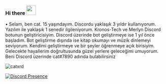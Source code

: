 ### Hi there <img src = "https://cdn.discordapp.com/emojis/763113602868707328.png?v=1" high="20px" width="30px">


• Selam, ben cat. 15 yaşındayım. Discordu yaklaşık 3 yıldır kullanıyorum. Yazılım ile yaklaşık 1 senedir ilgileniyorum. Kronos-Tech ve Merlyn Discord botunun geliştiricisiyim. Discord üzerinde bot geliştirmeye ise 1 yıl önce başladım. Bot geliştirme dışında ise kitap okumayı ve müzik dinlemeyi seviyorum. Kendimi geliştirmeye ve bir şeyler öğrenmeye açık birisiyim. Gelecekte hayallerim doğrultusunda güzel yerlere geleceğimi umuyorum. Beni Discord üzerinde cat#7890 adında bulabilirsiniz

<img src="https://komarev.com/ghpvc/?username=catxrd&label=Ziyaretçi%20Sayısı&color=23ffb7" alt="catxrd" />


[![Discord Presence](https://lanyard-profile-readme.vercel.app/api/377152186234437633?theme=light&bg=ffffff&animated=false&hideDiscrim=false&borderRadius=30px)](https://discord.com/users/377152186234437633)
